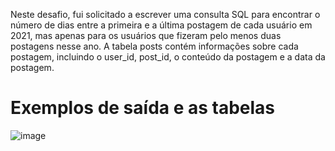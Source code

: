 Neste desafio, fui solicitado a escrever uma consulta SQL para encontrar o número de dias entre a primeira e a última postagem de cada usuário em 2021, mas apenas para os usuários que fizeram pelo menos duas postagens nesse ano. A tabela posts contém informações sobre cada postagem, incluindo o user_id, post_id, o conteúdo da postagem e a data da postagem.

<h1>Exemplos de saída e as tabelas</h1>

![image](https://github.com/user-attachments/assets/496d77cb-8a61-4c39-b01d-651929a8e6c9)

